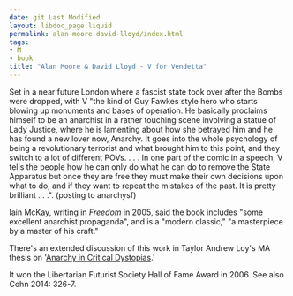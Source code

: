 ```yaml
---
date: git Last Modified
layout: libdoc_page.liquid
permalink: alan-moore-david-lloyd/index.html
tags:
- M
- book
title: "Alan Moore & David Lloyd - V for Vendetta"
---
```


Set in a near future London where a fascist state took over after the Bombs were dropped, with V  "the kind of Guy Fawkes style hero who starts blowing up monuments and bases of operation. He basically proclaims himself to be an anarchist in a rather touching scene involving a statue of Lady Justice, where he is lamenting about how she betrayed him and he has found a new lover now, Anarchy. It goes into the whole psychology of being a revolutionary terrorist and what brought him to this point, and they switch to a lot of different POVs. . . . In one part of the comic in a speech, V tells the people how he can only do what he can do to remove the State Apparatus but once they are free they must make their own decisions upon what to do, and if they want to repeat the mistakes of the past. It is pretty brilliant . . .". (posting to anarchysf)

Iain McKay, writing in _Freedom_ in 2005, said the book includes "some excellent anarchist  propaganda", and is a "modern classic," "a masterpiece by a master of his  craft."

There's an extended discussion of this work in Taylor Andrew Loy's MA thesis on '<a href="https://theanarchistlibrary.org/library/taylor-andrew-loy-anarchy-in-critical-dystopias-an-anatomy-of-rebellion">Anarchy 
in Critical Dystopias</a>.'

It won the Libertarian Futurist Society Hall of Fame Award in 2006. See also Cohn 2014: 326-7.